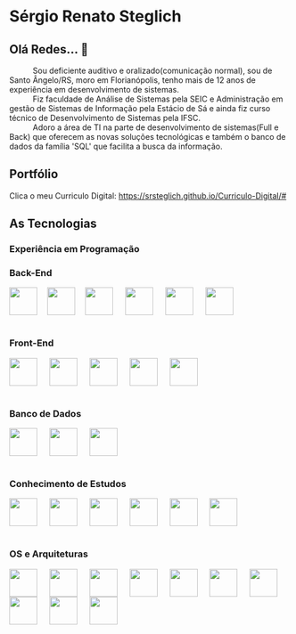 # Sérgio Renato Steglich

## Olá Redes... 👋
&emsp;&emsp;&emsp;Sou deficiente auditivo e oralizado(comunicação normal), sou de Santo Ângelo/RS, moro em Florianópolis, tenho mais de 12 anos de experiência em desenvolvimento de sistemas.<br/>
&emsp;&emsp;&emsp;Fiz faculdade de Análise de Sistemas pela SEIC e Administração em gestão de Sistemas de Informação pela Estácio de Sá e ainda fiz curso técnico de Desenvolvimento de Sistemas pela IFSC.<br/>
&emsp;&emsp;&emsp;Adoro a área de TI na parte de desenvolvimento de sistemas(Full e Back) que oferecem as novas soluções tecnológicas e também o banco de dados da família 'SQL' que facilita a busca da informação.<br/>

## Portfólio
Clica o meu Curriculo Digital: https://srsteglich.github.io/Curriculo-Digital/#

## As Tecnologias 
### Experiência em Programação
### Back-End
<div style="display: inline_block">  
      <img align="center" height="50" width="50" src="https://upload.wikimedia.org/wikipedia/commons/e/e6/Clipper_logo.svg" />&emsp;
      <img align="center" height="50" width="50" src="https://cdn.jsdelivr.net/gh/devicons/devicon/icons/php/php-original.svg" />&emsp;
      <img align="center" height="50" width="50" src="https://cdn.jsdelivr.net/gh/devicons/devicon/icons/csharp/csharp-original.svg" /> &emsp;             
      <img align="center" height="50" width="50" src="https://cdn.jsdelivr.net/gh/devicons/devicon/icons/dotnetcore/dotnetcore-original.svg" />  &emsp;         
      <img align="center" height="50" width="50" src="https://cdn.jsdelivr.net/gh/devicons/devicon/icons/dot-net/dot-net-original.svg" />  &emsp;
      <img align="center" height="50" width="50" src="https://cdn.jsdelivr.net/gh/devicons/devicon/icons/python/python-original.svg" /><br/><br/>  
</div>     

### Front-End
<div style="display: inline_block">  
      <img align="center" height="50" width="50" src="https://cdn.jsdelivr.net/gh/devicons/devicon/icons/html5/html5-original.svg" /> &emsp;        
      <img align="center" height="50" width="50" src="https://cdn.jsdelivr.net/gh/devicons/devicon/icons/css3/css3-original.svg" /> &emsp;
      <img align="center" height="50" width="50" src="https://cdn.jsdelivr.net/gh/devicons/devicon/icons/javascript/javascript-original.svg" /> &emsp;
      <img align="center" height="50" width="50" src="https://cdn.jsdelivr.net/gh/devicons/devicon/icons/bootstrap/bootstrap-original.svg" /> &emsp;
      <img align="center" height="50" width="50" src="https://cdn.jsdelivr.net/gh/devicons/devicon@latest/icons/streamlit/streamlit-original-wordmark.svg" /> <br/><br/>  
</div>   

### Banco de Dados
<div style="display: inline_block">  
      <img align="center" height="50" width="50" src="https://cdn.jsdelivr.net/gh/devicons/devicon/icons/mysql/mysql-original-wordmark.svg" /> &emsp;   
      <img align="center" height="50" width="50" src="https://cdn.jsdelivr.net/gh/devicons/devicon@latest/icons/microsoftsqlserver/microsoftsqlserver-original-wordmark.svg" /> &emsp;         
      <img align="center" height="50" width="50" src="https://cdn.jsdelivr.net/gh/devicons/devicon@latest/icons/postgresql/postgresql-original-wordmark.svg" /><br/><br/>      
</div>   
          
### Conhecimento de Estudos
<div style="display: inline_block">
      <img align="center" height="50" width="50" src="https://cdn.jsdelivr.net/gh/devicons/devicon/icons/java/java-original.svg" /> &emsp;
      <img align="center" height="50" width="50" src="https://cdn.jsdelivr.net/gh/devicons/devicon/icons/fastapi/fastapi-original.svg" /> &emsp;        
      <img align="center" height="50" width="50" src="https://cdn.jsdelivr.net/gh/devicons/devicon/icons/spring/spring-original.svg" /> &emsp;      
      <img align="center" height="50" width="50" src="https://cdn.jsdelivr.net/gh/devicons/devicon@latest/icons/mongodb/mongodb-plain-wordmark.svg" /> &emsp;         
      <img align="center" height="50" width="50" src="https://cdn.jsdelivr.net/gh/devicons/devicon@latest/icons/docker/docker-original-wordmark.svg" /> &emsp;          
      <img align="center" height="50" width="50" src="https://cdn.jsdelivr.net/gh/devicons/devicon/icons/angularjs/angularjs-original.svg" /> <br/><br/>         
</div>                    
          
### OS e Arquiteturas
<div style="display: inline_block">       
      <img align="center" height="50" width="50" src="https://cdn.jsdelivr.net/gh/devicons/devicon/icons/windows8/windows8-original.svg" /> &emsp;      
      <img align="center" height="50" width="50" src="https://cdn.jsdelivr.net/gh/devicons/devicon@latest/icons/linux/linux-original.svg" /> &emsp;       
      <img align="center" height="50" width="50" src="https://cdn.jsdelivr.net/gh/devicons/devicon@latest/icons/apple/apple-original.svg" /> &emsp;      
      <img align="center" height="50" width="50" src="https://cdn.jsdelivr.net/gh/devicons/devicon/icons/visualstudio/visualstudio-plain.svg" /> &emsp;            
      <img align="center" height="50" width="50" src="https://cdn.jsdelivr.net/gh/devicons/devicon/icons/vscode/vscode-original.svg" /> &emsp;      
      <img align="center" height="50" width="50" src="https://cdn.jsdelivr.net/gh/devicons/devicon@latest/icons/intellij/intellij-original.svg" /> &emsp;      
      <img align="center" height="50" width="50" src="https://cdn.jsdelivr.net/gh/devicons/devicon@latest/icons/eclipse/eclipse-original.svg" /> &emsp;          
      <img align="center" height="50" width="50" src="https://cdn.jsdelivr.net/gh/devicons/devicon/icons/pycharm/pycharm-original.svg" /> &emsp;   
      <img align="center" height="50" width="50" src="https://cdn.jsdelivr.net/gh/devicons/devicon@latest/icons/git/git-original.svg" /> &emsp;            
      <img align="center" height="50" width="50" src="https://cdn.jsdelivr.net/gh/devicons/devicon@latest/icons/postman/postman-original.svg" /><br/><br/>    
      
</div>
